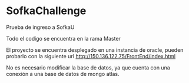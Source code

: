 # SofkaChallenge
Prueba de ingreso a SofkaU


Todo el codigo se encuentra en la rama Master

El proyecto se encuentra desplegado en una instancia de oracle, pueden probarlo con la siguiente url http://150.136.122.75/FrontEnd/index.html

No es necesario modificar la base de datos, ya que cuenta con una conexión a una base de datos de mongo atlas.
